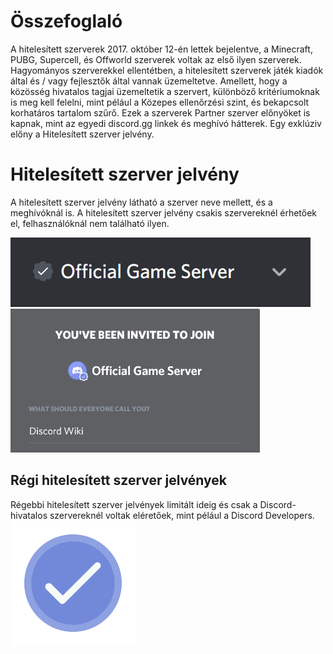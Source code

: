 <!-- TITLE: [HU] Hitelesített szerverek -->
<!-- SUBTITLE: Leírás Discord hitelesített szervereiről -->

# Összefoglaló
A hitelesített szerverek 2017. október 12-én lettek bejelentve, a Minecraft, PUBG, Supercell, és Offworld szerverek voltak az első ilyen szerverek. Hagyományos szerverekkel ellentétben, a hitelesített szerverek játék kiadók által és / vagy fejlesztők által vannak üzemeltetve. Amellett, hogy a közösség hivatalos tagjai üzemeltetik a szervert, különböző kritériumoknak is meg kell felelni, mint pélául a Közepes ellenőrzési szint, és bekapcsolt korhatáros tartalom szűrő. Ezek a szerverek Partner szerver előnyöket is kapnak, mint az egyedi discord.gg linkek és meghívó hátterek. Egy exklúziv előny a Hitelesített szerver jelvény.

# Hitelesített szerver jelvény
A hitelesített szerver jelvény látható a szerver neve mellett, és a meghívóknál is. A hitelesített szerver jelvény csakis szervereknél érhetőek el, felhasználóknál nem található ilyen.

![Hitelesített szerver jelvény annak neve mellett](/uploads/verified-servers/verified-badge-on-server-name.png "Hitelesített szerver jelvény annak neve mellett")
![Hitelesített szerver jelvény meghívón](/uploads/verified-servers/verified-badge-on-invite-module.png "Hitelesített szerver jelvény meghívón")

## Régi hitelesített szerver jelvények
Régebbi hitelesített szerver jelvények limitált ideig és csak a Discord-hivatalos szervereknél voltak eléretőek, mint pélául a Discord Developers.
![Hitelesített szerver](/uploads/verified-servers/verifiedserver.png "Régi hitelesített szerver jelvény")